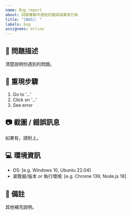 ```yaml
---
name: Bug report
about: 回報專案中遇到的錯誤或異常行為
title: "[BUG]: "
labels: bug
assignees: mrliou
---
```


## 🐞 問題描述
清楚說明你遇到的問題。

## 🔄 重現步驟
1. Go to '...'
2. Click on '...'
3. See error

## 📷 截圖 / 錯誤訊息
如果有，請附上。

## 💻 環境資訊
- OS: [e.g. Windows 10, Ubuntu 22.04]
- 瀏覽器/版本 or 執行環境: [e.g. Chrome 139, Node.js 18]

## 📝 備註
其他補充說明。
